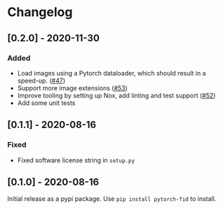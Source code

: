# Changelog

## [0.2.0] - 2020-11-30

### Added

* Load images using a Pytorch dataloader, which should result in a speed-up. ([#47](https://github.com/mseitzer/pytorch-fid/pull/47))
* Support more image extensions ([#53](https://github.com/mseitzer/pytorch-fid/pull/53))
* Improve tooling by setting up Nox, add linting and test support ([#52](https://github.com/mseitzer/pytorch-fid/pull/52))
* Add some unit tests

## [0.1.1] - 2020-08-16

### Fixed

* Fixed software license string in `setup.py`

## [0.1.0] - 2020-08-16

Initial release as a pypi package. Use `pip install pytorch-fid` to install.
